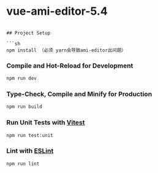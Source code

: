 # vue-ami-editor-5.4

```依赖于 veaury vue3 vite npm i 不要动package不然可能会报错 node >16

## Project Setup

```sh
npm install （必须 yarn会导致ami-editor出问题）
```

### Compile and Hot-Reload for Development

```sh
npm run dev
```

### Type-Check, Compile and Minify for Production

```sh
npm run build
```

### Run Unit Tests with [Vitest](https://vitest.dev/)

```sh
npm run test:unit
```

### Lint with [ESLint](https://eslint.org/)

```sh
npm run lint
```
